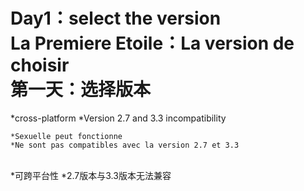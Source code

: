 Day1：select the version<br>
La Premiere Etoile：La version de choisir<br>
第一天：选择版本
=====
  *cross-platform
  *Version 2.7 and 3.3 incompatibility
  <br>

    *Sexuelle peut fonctionne
    *Ne sont pas compatibles avec la version 2.7 et 3.3
<br>
      *可跨平台性
      *2.7版本与3.3版本无法兼容
